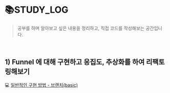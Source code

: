 # 📚STUDY_LOG

> 공부를 하며 알아보고 싶은 내용을 정리하고, 직접 코드를 작성해보는 공간입니다.
<br/>

## 1) Funnel 에 대해 구현하고 응집도, 추상화를 하여 리팩토링해보기

💻 [일반적인 구현 방법 - 브랜치(basic)](https://github.com/yesoryeseul/STUDY_LOG/tree/basic)
